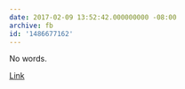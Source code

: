 ```yaml
---
date: 2017-02-09 13:52:42.000000000 -08:00
archive: fb
id: '1486677162'
---
```


No words.

[Link](http://www.azcentral.com/story/news/politics/immigration/2017/02/09/guadalupe-garcia-de-rayos-phoenix-ice-deportation-trump-immigration/97694284/)
